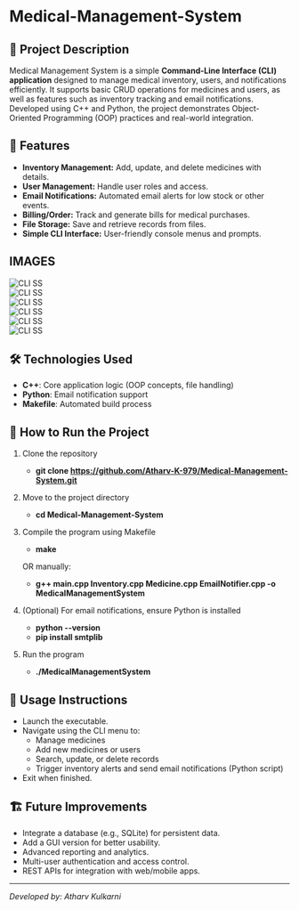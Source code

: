 # Medical-Management-System

## 📌 Project Description

Medical Management System is a simple **Command-Line Interface (CLI) application** designed to manage medical inventory, users, and notifications efficiently. It supports basic CRUD operations for medicines and users, as well as features such as inventory tracking and email notifications. Developed using C++ and Python, the project demonstrates Object-Oriented Programming (OOP) practices and real-world integration.

<!-- ![Project Banner](images/banner.png) -->

## 🚀 Features

- **Inventory Management:** Add, update, and delete medicines with details.
- **User Management:** Handle user roles and access.
- **Email Notifications:** Automated email alerts for low stock or other events.
- **Billing/Order:** Track and generate bills for medical purchases.
- **File Storage:** Save and retrieve records from files.
- **Simple CLI Interface:** User-friendly console menus and prompts.

<!-- ![CLI Screenshot](images/cli.png) -->
## IMAGES 

![CLI SS](OP_IMAGES/addmed.jpeg)  
![CLI SS](OP_IMAGES/showmed.jpeg)  
![CLI SS](OP_IMAGES/email.jpeg)  
![CLI SS](OP_IMAGES/mobileemail.jpeg)  
![CLI SS](OP_IMAGES/user1.jpeg)  
![CLI SS](OP_IMAGES/user2.jpeg)



## 🛠 Technologies Used

- **C++**: Core application logic (OOP concepts, file handling)
- **Python**: Email notification support
- **Makefile**: Automated build process

## 📌 How to Run the Project

1. Clone the repository
   - **git clone https://github.com/Atharv-K-979/Medical-Management-System.git**

2. Move to the project directory
   - **cd Medical-Management-System**

3. Compile the program using Makefile
   - **make**

   OR manually:
   - **g++ main.cpp Inventory.cpp Medicine.cpp EmailNotifier.cpp -o MedicalManagementSystem**

4. (Optional) For email notifications, ensure Python is installed
   - **python --version**
   - **pip install smtplib**

5. Run the program
   - **./MedicalManagementSystem**


## 📖 Usage Instructions

- Launch the executable.
- Navigate using the CLI menu to:
  - Manage medicines
  - Add new medicines or users
  - Search, update, or delete records
  - Trigger inventory alerts and send email notifications (Python script)
- Exit when finished.

<!-- ![Main Menu](images/menu.png) -->

## 🏗 Future Improvements

- Integrate a database (e.g., SQLite) for persistent data.
- Add a GUI version for better usability.
- Advanced reporting and analytics.
- Multi-user authentication and access control.
- REST APIs for integration with web/mobile apps.

---

*Developed by: Atharv Kulkarni*

<!-- ![Logo](images/logo.png) -->


